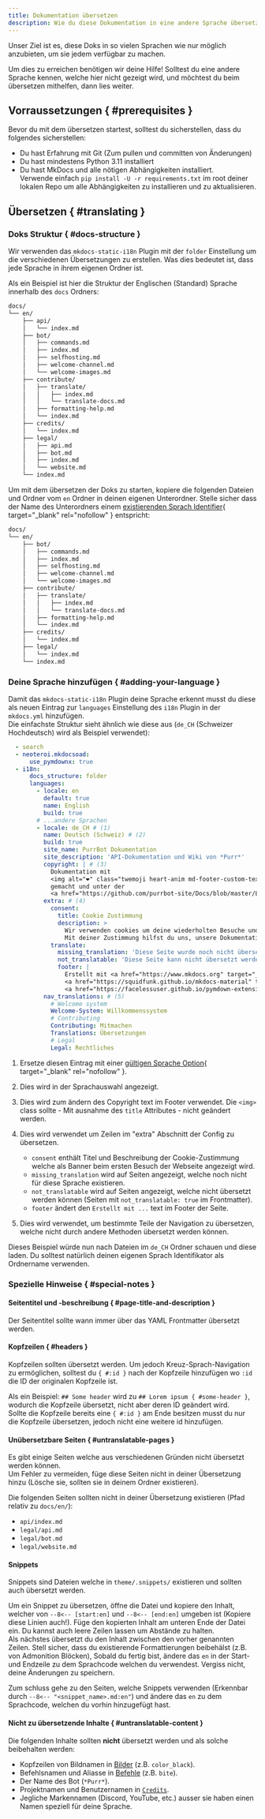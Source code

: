 ```yaml
---
title: Dokumentation übersetzen
description: Wie du diese Dokumentation in eine andere Sprache übersetzen kannst.
---
```


Unser Ziel ist es, diese Doks in so vielen Sprachen wie nur möglich anzubieten, um sie jedem verfügbar zu machen.

Um dies zu erreichen benötigen wir deine Hilfe! Solltest du eine andere Sprache kennen, welche hier nicht gezeigt wird, und möchtest du beim übersetzen mithelfen, dann lies weiter.

## Vorraussetzungen { #prerequisites }

Bevor du mit dem übersetzen startest, solltest du sicherstellen, dass du folgendes sicherstellen:

- Du hast Erfahrung mit Git (Zum pullen und committen von Änderungen)
- Du hast mindestens Python 3.11 installiert
- Du hast MkDocs und alle nötigen Abhängigkeiten installiert.  
  Verwende einfach `pip install -U -r requirements.txt` im root deiner lokalen Repo um alle Abhängigkeiten zu installieren und zu aktualisieren.

## Übersetzen { #translating }

### Doks Struktur { #docs-structure }

Wir verwenden das `mkdocs-static-i18n` Plugin mit der `folder` Einstellung um die verschiedenen Übersetzungen zu erstellen. Was dies bedeutet ist, dass jede Sprache in ihrem eigenen Ordner ist.

Als ein Beispiel ist hier die Struktur der Englischen (Standard) Sprache innerhalb des `docs` Ordners:
```txt title="Ordnerstruktur"
docs/
└── en/
    ├── api/
    │   └── index.md
    ├── bot/
    │   ├── commands.md
    │   ├── index.md
    │   ├── selfhosting.md
    │   ├── welcome-channel.md
    │   └── welcome-images.md
    ├── contribute/
    │   ├── translate/
    │   │   ├── index.md
    │   │   └── translate-docs.md
    │   ├── formatting-help.md
    │   └── index.md
    ├── credits/
    │   └── index.md
    ├── legal/
    │   ├── api.md
    │   ├── bot.md
    │   ├── index.md
    │   └── website.md
    └── index.md
```

Um mit dem übersetzen der Doks zu starten, kopiere die folgenden Dateien und Ordner vom `en` Ordner in deinen eigenen Unterordner. Stelle sicher dass der Name des Unterordners einem [existierenden Sprach Identifier][languages]{ target="_blank" rel="nofollow" } entspricht:
```txt title="Dateien zum kopieren"
docs/
└── en/
    ├── bot/
    │   ├── commands.md
    │   ├── index.md
    │   ├── selfhosting.md
    │   ├── welcome-channel.md
    │   └── welcome-images.md
    ├── contribute/
    │   ├── translate/
    │   │   ├── index.md
    │   │   └── translate-docs.md
    │   ├── formatting-help.md
    │   └── index.md
    ├── credits/
    │   └── index.md
    ├── legal/
    │   └── index.md
    └── index.md
```

### Deine Sprache hinzufügen { #adding-your-language }

Damit das `mkdocs-static-i18n` Plugin deine Sprache erkennt musst du diese als neuen Eintrag zur `languages` Einstellung des `i18n` Plugin in der `mkdocs.yml` hinzufügen.  
Die einfachste Struktur sieht ähnlich wie diese aus (`de_CH` (Schweizer Hochdeutsch) wird als Beispiel verwendet):

```yaml title="mkdocs.yml"
  - search
  - neoteroi.mkdocsoad:
      use_pymdownx: true
  - i18n:
      docs_structure: folder
      languages:
        - locale: en
          default: true
          name: English
          build: true
        # ...andere Sprachen
        - locale: de_CH # (1)
          name: Deutsch (Schweiz) # (2)
          build: true
          site_name: PurrBot Dokumentation
          site_description: 'API-Dokumentation und Wiki von *Purr*'
          copyright: | # (3)
            Dokumentation mit 
            <img alt="❤" class="twemoji heart-anim md-footer-custom-text" src="https://twemoji.maxcdn.com/v/latest/svg/2764.svg" title="Liebe"> 
            gemacht und unter der
            <a href="https://github.com/purrbot-site/Docs/blob/master/LICENSE" target="_blank" rel="nofollow">MIT-Lizenz</a> geteilt.
          extra: # (4)
            consent:
              title: Cookie Zustimmung
              description: >
                Wir verwenden cookies um deine wiederholten Besuche und Einstellungen zu erkennen, aber auch um die Wirksamkeit unserer Dokumentation und ob Benutzer finden nach was sie suchen zu messen.
                Mit deiner Zustimmung hilfst du uns, unsere Dokumentation zu verbessern.
            translate:
              missing_translation: 'Diese Seite wurde noch nicht übersetzt.'
              not_translatable: 'Diese Seite kann nicht übersetzt werden und ist darum nur auf Englisch verfügbar.'
              footer: |
                Erstellt mit <a href="https://www.mkdocs.org" target="_blank" rel="noopener">MkDocs</a>,
                <a href="https://squidfunk.github.io/mkdocs-material" target="_blank" rel="noopener">Material for MkDocs</a> und
                <a href="https://facelessuser.github.io/pymdown-extensions/" target="_blank" rel="noopener">Pymdown Extensions</a>.
          nav_translations: # (5)
            # Welcome system
            Welcome-System: Willkommenssystem
            # Contributing
            Contributing: Mitmachen
            Translations: Übersetzungen
            # Legal
            Legal: Rechtliches
```

  1. Ersetze diesen Eintrag mit einer [gültigen Sprache Option][languages]{ target="_blank" rel="nofollow" }.
  2. Dies wird in der Sprachauswahl angezeigt.
  3. Dies wird zum ändern des Copyright text im Footer verwendet. Die `<img>` class sollte - Mit ausnahme des `title` Attributes - nicht geändert werden.
  4. Dies wird verwendet um Zeilen im "extra" Abschnitt der Config zu übersetzen.  

     - `consent` enthält Titel und Beschreibung der Cookie-Zustimmung welche als Banner beim ersten Besuch der Webseite angezeigt wird.
     - `missing_translation` wird auf Seiten angezeigt, welche noch nicht für diese Sprache existieren.
     - `not_translatable` wird auf Seiten angezeigt, welche nicht übersetzt werden können (Seiten mit `not_translatable: true` im Frontmatter).
     - `footer` ändert den `Erstellt mit ...` text im Footer der Seite.

  5. Dies wird verwendet, um bestimmte Teile der Navigation zu übersetzen, welche nicht durch andere Methoden übersetzt werden können.

Dieses Beispiel würde nun nach Dateien im `de_CH` Ordner schauen und diese laden. Du solltest natürlich deinen eigenen Sprach Identifikator als Ordnername verwenden.

### Spezielle Hinweise { #special-notes }

#### Seitentitel und -beschreibung { #page-title-and-description }

Der Seitentitel sollte wann immer über das YAML Frontmatter übersetzt werden.

#### Kopfzeilen { #headers }

Kopfzeilen sollten übersetzt werden. Um jedoch Kreuz-Sprach-Navigation zu ermöglichen, solltest du `{ #:id }` nach der Kopfzeile hinzufügen wo `:id` die ID der originalen Kopfzeile ist.

Als ein Beispiel: `## Some header` wird zu `## Lorem ipsum { #some-header }`, wodurch die Kopfzeile übersetzt, nicht aber deren ID geändert wird.  
Sollte die Kopfzeile bereits eine `{ #:id }` am Ende besitzen musst du nur die Kopfzeile übersetzen, jedoch nicht eine weitere id hinzufügen.

#### Unübersetzbare Seiten { #untranslatable-pages }

Es gibt einige Seiten welche aus verschiedenen Gründen nicht übersetzt werden können.  
Um Fehler zu vermeiden, füge diese Seiten nicht in deiner Übersetzung hinzu (Lösche sie, sollten sie in deinem Ordner existieren).

Die folgenden Seiten sollten nicht in deiner Übersetzung existieren (Pfad relativ zu `docs/en/`):

- `api/index.md`
- `legal/api.md`
- `legal/bot.md`
- `legal/website.md`

#### Snippets

Snippets sind Dateien welche in `theme/.snippets/` existieren und sollten auch übersetzt werden.

Um ein Snippet zu übersetzen, öffne die Datei und kopiere den Inhalt, welcher von `--8<-- [start:en]` und `--8<-- [end:en]` umgeben ist (Kopiere diese Linien auch!). Füge den kopierten Inhalt am unteren Ende der Datei ein. Du kannst auch leere Zeilen lassen um Abstände zu halten.  
Als nächstes übersetzt du den Inhalt zwischen den vorher genannten Zeilen. Stell sicher, dass du existierende Formattierungen beibehälst (z.B. von Admonition Blöcken), Sobald du fertig bist, ändere das `en` in der Start- und Endzeile zu dem Sprachcode welchen du verwendest. Vergiss nicht, deine Änderungen zu speichern.

Zum schluss gehe zu den Seiten, welche Snippets verwenden (Erkennbar durch `--8<-- "<snippet_name>.md:en"`) und ändere das `en` zu dem Sprachcode, welchen du vorhin hinzugefügt hast.

#### Nicht zu übersetzende Inhalte { #untranslatable-content }

Die folgenden Inhalte sollten **nicht** übersetzt werden und als solche beibehalten werden:

- Kopfzeilen von Bildnamen in [Bilder](../../bot/welcome-images.md) (z.B. `color_black`).
- Befehlsnamen und Aliasse in [Befehle](../../bot/commands.md) (z.B. `bite`).
- Der Name des Bot (`*Purr*`).
- Projektnamen und Benutzernamen in [`Credits`](../../credits/index.md).
- Jegliche Markennamen (Discord, YouTube, etc.) ausser sie haben einen Namen speziell für deine Sprache.

[languages]: https://squidfunk.github.io/mkdocs-material/setup/changing-the-language/#site-language
